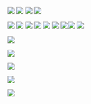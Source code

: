 ![](img/Screenshot%202025-04-25%20at%2011.08.11.png)
![](img/Screenshot%202025-04-25%20at%2011.09.37.png)
![](img/Screenshot%202025-04-25%20at%2011.11.42.png)
![](img/Screenshot%202025-04-25%20at%2011.12.52.png)

![](img/Screenshot%202025-04-25%20at%2011.13.24.png)
![](img/Screenshot%202025-04-25%20at%2011.20.46.png)
![](img/Screenshot%202025-04-25%20at%2011.16.43.png)
![](img/Screenshot%202025-04-25%20at%2011.18.12.png)
![](img/Screenshot%202025-04-25%20at%2011.19.06.png)
![](img/Screenshot%202025-04-25%20at%2011.21.05.png)
![](img/Screenshot%202025-04-25%20at%2011.21.49.png)![](img/Screenshot%202025-04-25%20at%2011.24.32.png)
![](img/Screenshot%202025-04-25%20at%2011.26.58.png)


![](img/Screenshot%202025-04-25%20at%2011.31.37.png)

![](img/Screenshot%202025-04-25%20at%2011.33.39.png)

![](img/Screenshot%202025-04-25%20at%2011.36.38.png)

![](img/Screenshot%202025-04-25%20at%2011.37.21.png)

![](img/Screenshot%202025-04-25%20at%2011.38.51.png)